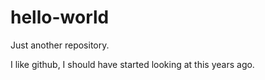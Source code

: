 # hello-world
Just another repository.

I like github, I should have started looking at this years ago.
